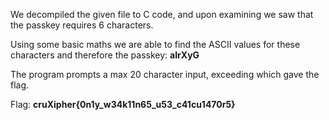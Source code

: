 We decompiled the given file to C code, and upon examining we saw that the passkey requires 6 characters.

Using some basic maths we are able to find the ASCII values for these characters and therefore the passkey: **aIrXyG**

The program prompts a max 20 character input, exceeding which gave the flag.

Flag: **cruXipher{0n1y_w34k11n65_u53_c41cu1470r5}**

